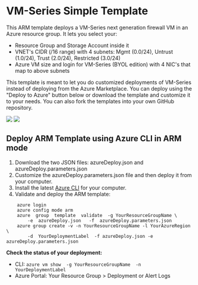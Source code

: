 # VM-Series Simple Template

This ARM template deploys a VM-Series next generation firewall VM in an Azure resource group. It lets you select your:

- Resource Group and Storage Account inside it
- VNET's CIDR (/16 range) with 4 subnets: Mgmt (0.0/24), Untrust (1.0/24), Trust (2.0/24), Restricted (3.0/24)
- Azure VM size and login for VM-Series (BYOL edition) with 4 NIC's that map to above subnets

This template is meant to let you do customized deployments of VM-Series instead of deploying from the Azure Marketplace. You can deploy using the "Deploy to Azure" button below or download the template and customize it to your needs. You can also fork the templates into your own GitHub repository.

[<img src="http://azuredeploy.net/deploybutton.png"/>](https://portal.azure.com/#create/Microsoft.Template/uri/https%3A%2F%2Fraw.githubusercontent.com%2Fdjspears%2FPaloAlto%2Fmaster%2FAzure-VM-with-3-Interfaces%2FazureDeploy.json)
[<img src="https://camo.githubusercontent.com/536ab4f9bc823c2e0ce72fb610aafda57d8c6c12/687474703a2f2f61726d76697a2e696f2f76697375616c697a65627574746f6e2e706e67" data-canonical-src="http://armviz.io/visualizebutton.png" style="max-width:100%;">](http://armviz.io/#/?load=https%3A%2F%2Fraw.githubusercontent.com%2Fdjspears%2FPaloAlto%2Fmaster%2FAzure-VM-with-3-Interfaces%2FazureDeploy.json)


## Deploy ARM Template using Azure CLI in ARM mode

1. Download the two JSON files: azureDeploy.json and azureDeploy.parameters.json
1. Customize the azureDeploy.parameters.json file and then deploy it from your computer.
1. Install the latest <a href="https://azure.microsoft.com/en-us/documentation/articles/xplat-cli-install/">Azure CLI</a> for your computer.</li>
1. Validate and deploy the ARM template:

``` azure
    azure login
    azure config mode arm
    azure  group  template  validate  -g YourResourceGroupName \
        -e  azureDeploy.json   -f  azureDeploy.parameters.json
    azure group create -v -n YourResourceGroupName -l YourAzureRegion  \
        -d  YourDeploymentLabel  -f azureDeploy.json -e azureDeploy.parameters.json
```

**Check the status of your deployment:**

- CLI: `azure vm show  -g YourResourceGroupName  -n YourDeploymentLabel`
- Azure Portal: Your Resource Group > Deployment or Alert Logs

